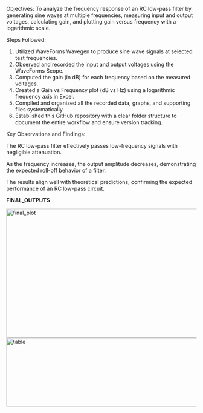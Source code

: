 Objectives:
To analyze the frequency response of an RC low-pass filter by generating sine waves at multiple frequencies, measuring input and output voltages, calculating gain, and plotting gain versus frequency with a logarithmic scale.

Steps Followed:
1. Utilized WaveForms Wavegen to produce sine wave signals at selected test frequencies.
2. Observed and recorded the input and output voltages using the WaveForms Scope.
3. Computed the gain (in dB) for each frequency based on the measured voltages.
4. Created a Gain vs Frequency plot (dB vs Hz) using a logarithmic frequency axis in Excel.
5. Compiled and organized all the recorded data, graphs, and supporting files systematically.
6. Established this GitHub repository with a clear folder structure to document the entire workflow and ensure version tracking.

Key Observations and Findings:

The RC low-pass filter effectively passes low-frequency signals with negligible attenuation.

As the frequency increases, the output amplitude decreases, demonstrating the expected roll-off behavior of a  filter.

The results align well with theoretical predictions, confirming the expected performance of an RC low-pass circuit.

**FINAL_OUTPUTS**



<img width="505" height="341" alt="final_plot" src="https://github.com/user-attachments/assets/314224c1-98ff-48f0-9275-008640d43b33" />
<img width="726" height="182" alt="table" src="https://github.com/user-attachments/assets/a8357047-016b-48f8-9363-02dc1ab746aa" />









